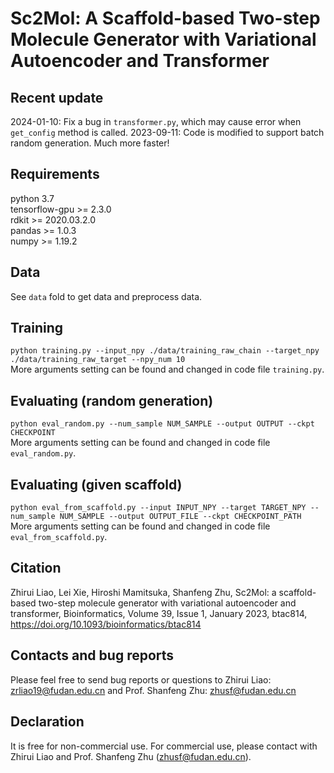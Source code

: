 # Sc2Mol: A Scaffold-based Two-step Molecule Generator with Variational Autoencoder and Transformer
## Recent update
2024-01-10: Fix a bug in `transformer.py`, which may cause error when `get_config` method is called.
2023-09-11:  Code is modified to support batch random generation. Much more faster!

## Requirements
python 3.7  
tensorflow-gpu >= 2.3.0  
rdkit >= 2020.03.2.0  
pandas >= 1.0.3  
numpy >= 1.19.2 

## Data
See `data` fold to get data and preprocess data.

## Training
`python training.py --input_npy ./data/training_raw_chain --target_npy ./data/training_raw_target --npy_num 10`  
More arguments setting can be found and changed in code file `training.py`.  

## Evaluating (random generation)
`python eval_random.py --num_sample NUM_SAMPLE --output OUTPUT --ckpt CHECKPOINT`  
More arguments setting can be found and changed in code file `eval_random.py`.  

## Evaluating (given scaffold)
`python eval_from_scaffold.py --input INPUT_NPY --target TARGET_NPY --num_sample NUM_SAMPLE --output OUTPUT_FILE --ckpt CHECKPOINT_PATH`  
More arguments setting can be found and changed in code file `eval_from_scaffold.py`.  

## Citation
Zhirui Liao, Lei Xie, Hiroshi Mamitsuka, Shanfeng Zhu, Sc2Mol: a scaffold-based two-step molecule generator with variational autoencoder and transformer, Bioinformatics, Volume 39, Issue 1, January 2023, btac814, https://doi.org/10.1093/bioinformatics/btac814

## Contacts and bug reports
Please feel free to send bug reports or questions to Zhirui Liao: zrliao19@fudan.edu.cn and Prof. Shanfeng Zhu: zhusf@fudan.edu.cn

## Declaration
It is free for non-commercial use. For commercial use, please contact with Zhirui Liao and Prof. Shanfeng Zhu (zhusf@fudan.edu.cn).
